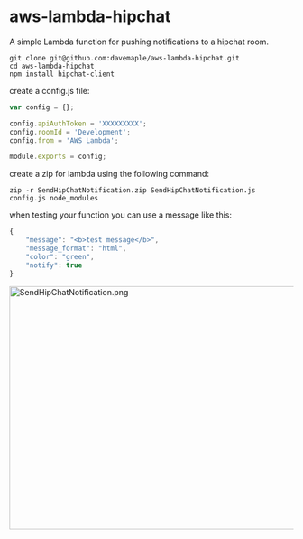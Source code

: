 # aws-lambda-hipchat

A simple Lambda function for pushing notifications to a hipchat room.

```
git clone git@github.com:davemaple/aws-lambda-hipchat.git
cd aws-lambda-hipchat
npm install hipchat-client
```
 
create a config.js file:

```javascript
var config = {};

config.apiAuthToken = 'XXXXXXXXX';
config.roomId = 'Development';
config.from = 'AWS Lambda';

module.exports = config;
```

create a zip for lambda using the following command:
```
zip -r SendHipChatNotification.zip SendHipChatNotification.js config.js node_modules
```

when testing your function you can use a message like this:
```javascript
{
	"message": "<b>test message</b>",
	"message_format": "html",
	"color": "green",
	"notify": true
}
```

<img src="https://davemaple.github.io/assets/images/SendHipChatNotification.png" width="750" height="431" alt="SendHipChatNotification.png" />